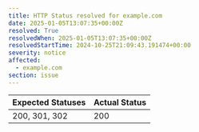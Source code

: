 ```yaml
---
title: HTTP Status resolved for example.com
date: 2025-01-05T13:07:35+00:00Z
resolved: True
resolvedWhen: 2025-01-05T13:07:35+00:00Z
resolvedStartTime: 2024-10-25T21:09:43.191474+00:00
severity: notice
affected:
  - example.com
section: issue
---
```


| Expected Statuses | Actual Status  |
|-------------------|----------------|
| 200, 301, 302 | 200 |
